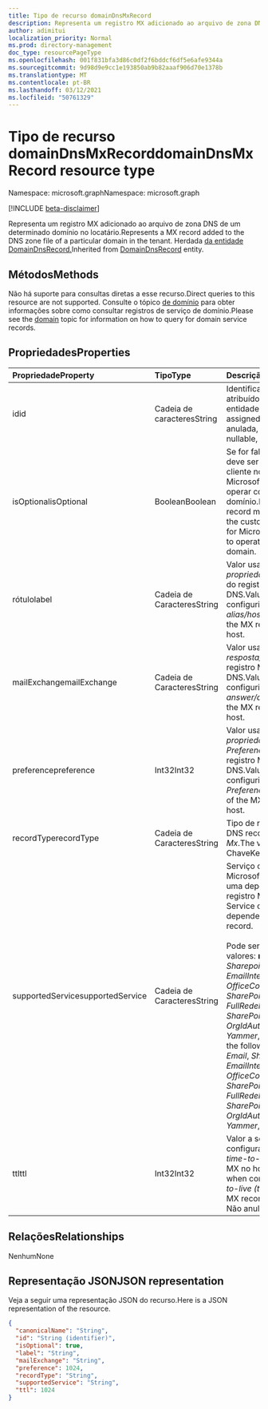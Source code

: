 ```yaml
---
title: Tipo de recurso domainDnsMxRecord
description: Representa um registro MX adicionado ao arquivo de zona DNS de um determinado domínio no locatário.
author: adimitui
localization_priority: Normal
ms.prod: directory-management
doc_type: resourcePageType
ms.openlocfilehash: 001f831bfa3d86c0df2f6bddcf6df5e6afe9344a
ms.sourcegitcommit: 9d98d9e9cc1e193850ab9b82aaaf906d70e1378b
ms.translationtype: MT
ms.contentlocale: pt-BR
ms.lasthandoff: 03/12/2021
ms.locfileid: "50761329"
---
```

# <a name="domaindnsmxrecord-resource-type"></a><span data-ttu-id="8b06f-103">Tipo de recurso domainDnsMxRecord</span><span class="sxs-lookup"><span data-stu-id="8b06f-103">domainDnsMxRecord resource type</span></span>

<span data-ttu-id="8b06f-104">Namespace: microsoft.graph</span><span class="sxs-lookup"><span data-stu-id="8b06f-104">Namespace: microsoft.graph</span></span>

[!INCLUDE [beta-disclaimer](../../includes/beta-disclaimer.md)]

<span data-ttu-id="8b06f-105">Representa um registro MX adicionado ao arquivo de zona DNS de um determinado domínio no locatário.</span><span class="sxs-lookup"><span data-stu-id="8b06f-105">Represents a MX record added to the DNS zone file of a particular domain in the tenant.</span></span> <span data-ttu-id="8b06f-106">Herdada [da entidade DomainDnsRecord.](domaindnsrecord.md)</span><span class="sxs-lookup"><span data-stu-id="8b06f-106">Inherited from [DomainDnsRecord](domaindnsrecord.md) entity.</span></span>

## <a name="methods"></a><span data-ttu-id="8b06f-107">Métodos</span><span class="sxs-lookup"><span data-stu-id="8b06f-107">Methods</span></span>
<span data-ttu-id="8b06f-108">Não há suporte para consultas diretas a esse recurso.</span><span class="sxs-lookup"><span data-stu-id="8b06f-108">Direct queries to this resource are not supported.</span></span> <span data-ttu-id="8b06f-109">Consulte o tópico [de domínio](domain.md) para obter informações sobre como consultar registros de serviço de domínio.</span><span class="sxs-lookup"><span data-stu-id="8b06f-109">Please see the [domain](domain.md) topic for information on how to query for domain service records.</span></span>

## <a name="properties"></a><span data-ttu-id="8b06f-110">Propriedades</span><span class="sxs-lookup"><span data-stu-id="8b06f-110">Properties</span></span>
| <span data-ttu-id="8b06f-111">Propriedade</span><span class="sxs-lookup"><span data-stu-id="8b06f-111">Property</span></span>     | <span data-ttu-id="8b06f-112">Tipo</span><span class="sxs-lookup"><span data-stu-id="8b06f-112">Type</span></span>   |<span data-ttu-id="8b06f-113">Descrição</span><span class="sxs-lookup"><span data-stu-id="8b06f-113">Description</span></span>|
|:---------------|:--------|:----------|
|<span data-ttu-id="8b06f-114">id</span><span class="sxs-lookup"><span data-stu-id="8b06f-114">id</span></span>|<span data-ttu-id="8b06f-115">Cadeia de caracteres</span><span class="sxs-lookup"><span data-stu-id="8b06f-115">String</span></span>| <span data-ttu-id="8b06f-116">Identificador exclusivo atribuído a essa entidade.</span><span class="sxs-lookup"><span data-stu-id="8b06f-116">Unique identifier assigned to this entity.</span></span> <span data-ttu-id="8b06f-117">Não anulada, somente leitura.</span><span class="sxs-lookup"><span data-stu-id="8b06f-117">Not nullable, Read-only.</span></span>|
|<span data-ttu-id="8b06f-118">isOptional</span><span class="sxs-lookup"><span data-stu-id="8b06f-118">isOptional</span></span>|<span data-ttu-id="8b06f-119">Boolean</span><span class="sxs-lookup"><span data-stu-id="8b06f-119">Boolean</span></span>| <span data-ttu-id="8b06f-120">Se for false, o registro MX deve ser configurado pelo cliente no host DNS para Microsoft Online Services operar corretamente com o domínio.</span><span class="sxs-lookup"><span data-stu-id="8b06f-120">If false, the MX record must be configured by the customer at the DNS host for Microsoft Online Services to operate correctly with the domain.</span></span> |
|<span data-ttu-id="8b06f-121">rótulo</span><span class="sxs-lookup"><span data-stu-id="8b06f-121">label</span></span>|<span data-ttu-id="8b06f-122">Cadeia de Caracteres</span><span class="sxs-lookup"><span data-stu-id="8b06f-122">String</span></span>| <span data-ttu-id="8b06f-123">Valor usado ao configurar a *propriedade alias/host/name* do registro MX no host DNS.</span><span class="sxs-lookup"><span data-stu-id="8b06f-123">Value used when configuring the *alias/host/name* property of the MX record at the DNS host.</span></span> |
|<span data-ttu-id="8b06f-124">mailExchange</span><span class="sxs-lookup"><span data-stu-id="8b06f-124">mailExchange</span></span>|<span data-ttu-id="8b06f-125">Cadeia de Caracteres</span><span class="sxs-lookup"><span data-stu-id="8b06f-125">String</span></span>| <span data-ttu-id="8b06f-126">Valor usado ao configurar *a resposta/destino/valor* do registro MX no host DNS.</span><span class="sxs-lookup"><span data-stu-id="8b06f-126">Value used when configuring the *answer/destination/value* of the MX record at the DNS host.</span></span>|
|<span data-ttu-id="8b06f-127">preference</span><span class="sxs-lookup"><span data-stu-id="8b06f-127">preference</span></span>|<span data-ttu-id="8b06f-128">Int32</span><span class="sxs-lookup"><span data-stu-id="8b06f-128">Int32</span></span>| <span data-ttu-id="8b06f-129">Valor usado ao configurar a *propriedade Preference/Priority* do registro MX no host DNS.</span><span class="sxs-lookup"><span data-stu-id="8b06f-129">Value used when configuring the *Preference/Priority* property of the MX record at the DNS host.</span></span> |
|<span data-ttu-id="8b06f-130">recordType</span><span class="sxs-lookup"><span data-stu-id="8b06f-130">recordType</span></span>|<span data-ttu-id="8b06f-131">Cadeia de Caracteres</span><span class="sxs-lookup"><span data-stu-id="8b06f-131">String</span></span>| <span data-ttu-id="8b06f-132">Tipo de registro DNS.</span><span class="sxs-lookup"><span data-stu-id="8b06f-132">Type of DNS record.</span></span> <span data-ttu-id="8b06f-133">O valor é sempre *Mx*.</span><span class="sxs-lookup"><span data-stu-id="8b06f-133">The value is always *Mx*.</span></span> <span data-ttu-id="8b06f-134">Chave</span><span class="sxs-lookup"><span data-stu-id="8b06f-134">Key</span></span> |
|<span data-ttu-id="8b06f-135">supportedService</span><span class="sxs-lookup"><span data-stu-id="8b06f-135">supportedService</span></span>|<span data-ttu-id="8b06f-136">Cadeia de Caracteres</span><span class="sxs-lookup"><span data-stu-id="8b06f-136">String</span></span>| <span data-ttu-id="8b06f-137">Serviço ou recurso do Microsoft Online que tem uma dependência nesse registro MX.</span><span class="sxs-lookup"><span data-stu-id="8b06f-137">Microsoft Online Service or feature that has a dependency on this MX record.</span></span></br></br><span data-ttu-id="8b06f-138">Pode ser um dos seguintes valores: **null**, *Email*, *Sharepoint*, *EmailInternalRelayOnly*, *OfficeCommunicationsOnline*, *SharePointDefaultDomain*, *FullRedelegation*, *SharePointPublic*, *OrgIdAuthentication*, *Yammer*, *Intune*</span><span class="sxs-lookup"><span data-stu-id="8b06f-138">Can be one of the following values: **null**, *Email*, *Sharepoint*, *EmailInternalRelayOnly*, *OfficeCommunicationsOnline*, *SharePointDefaultDomain*, *FullRedelegation*, *SharePointPublic*, *OrgIdAuthentication*, *Yammer*, *Intune*</span></span> |
|<span data-ttu-id="8b06f-139">ttl</span><span class="sxs-lookup"><span data-stu-id="8b06f-139">ttl</span></span>|<span data-ttu-id="8b06f-140">Int32</span><span class="sxs-lookup"><span data-stu-id="8b06f-140">Int32</span></span>| <span data-ttu-id="8b06f-141">Valor a ser usado ao configurar a *propriedade time-to-live (ttl)* do registro MX no host DNS.</span><span class="sxs-lookup"><span data-stu-id="8b06f-141">Value to use when configuring the *time-to-live (ttl)* property of the MX record at the DNS host.</span></span> <span data-ttu-id="8b06f-142">Não anulada</span><span class="sxs-lookup"><span data-stu-id="8b06f-142">Not nullable</span></span> |

## <a name="relationships"></a><span data-ttu-id="8b06f-143">Relações</span><span class="sxs-lookup"><span data-stu-id="8b06f-143">Relationships</span></span>
<span data-ttu-id="8b06f-144">Nenhum</span><span class="sxs-lookup"><span data-stu-id="8b06f-144">None</span></span>

## <a name="json-representation"></a><span data-ttu-id="8b06f-145">Representação JSON</span><span class="sxs-lookup"><span data-stu-id="8b06f-145">JSON representation</span></span>
<span data-ttu-id="8b06f-146">Veja a seguir uma representação JSON do recurso.</span><span class="sxs-lookup"><span data-stu-id="8b06f-146">Here is a JSON representation of the resource.</span></span>

<!-- {
  "blockType": "resource",
  "optionalProperties": [

  ],
  "@odata.type": "microsoft.graph.domainDnsMxRecord"
}-->

```json
{
  "canonicalName": "String",
  "id": "String (identifier)",
  "isOptional": true,
  "label": "String",
  "mailExchange": "String",
  "preference": 1024,
  "recordType": "String",
  "supportedService": "String",
  "ttl": 1024
}

```

<!-- uuid: 8fcb5dbc-d5aa-4681-8e31-b001d5168d79
2015-10-25 14:57:30 UTC -->
<!--
{
  "type": "#page.annotation",
  "description": "domainDnsMxRecord resource",
  "keywords": "",
  "section": "documentation",
  "tocPath": "",
  "suppressions": []
}
-->


